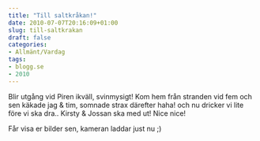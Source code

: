 ```yaml
---
title: "Till saltkråkan!"
date: 2010-07-07T20:16:09+01:00
slug: till-saltkrakan
draft: false
categories:
- Allmänt/Vardag
tags:
- blogg.se
- 2010
---
```

Blir utgång vid Piren ikväll, svinmysigt! Kom hem från stranden vid fem och sen käkade jag & tim, somnade strax därefter haha! och nu dricker vi lite före vi ska dra.. Kirsty & Jossan ska med ut! Nice nice!  
  
  
Får visa er bilder sen, kameran laddar just nu ;)